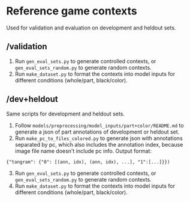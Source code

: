 # Reference game contexts
Used for validation and evaluation on development and heldout sets.
## /validation
1. Run `gen_eval_sets.py` to generate controlled contexts, or `gen_eval_sets_random.py` to generate random contexts.
2. Run `make_dataset.py` to format the contexts into model inputs for different conditions (whole/part, black/color).

## /dev+heldout
Same scripts for development and heldout sets.
1. Follow `models/preprocessing/model_inputs/part+color/README.md` to generate a json of part annotations of development or heldout set.
2. Run `make_pc_to_files_colored.py` to generate json with annotations separated by pc, which also includes the annotation index, because image file name doesn't include pc info. Output format:
```
{"tangram": {"0": [(ann, idx), (ann, idx), ...], "1":[...]}})
```
3. Run `gen_eval_sets.py` to generate controlled contexts, or `gen_eval_sets_random.py` to generate random contexts.
4. Run `make_dataset.py` to format the contexts into model inputs for different conditions (whole/part, black/color).